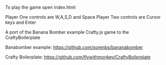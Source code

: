 
To play the game open index.html

Player One controls are W,A,S,D and Space
Player Two controls are Cursor keys and Enter

A port of the Banana Bomber example Crafty.js game to the CraftyBoilerplate

Banabomber example: https://github.com/sorenbs/bananabomber

Crafty Boilerplate: https://github.com/flywithmonkey/CraftyBoilerplate
